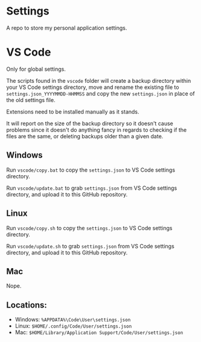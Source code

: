 # Settings

A repo to store my personal application settings.

# VS Code

Only for global settings.

The scripts found in the `vscode` folder will create a backup directory within your VS Code settings directory, move and rename the existing file to `settings.json_YYYYMMDD-HHMMSS` and copy the new `settings.json` in place of the old settings file.

Extensions need to be installed manually as it stands.

It will report on the size of the backup directory so it doesn't cause problems since it doesn't do anything fancy in regards to checking if the files are the same, or deleting backups older than a given date.

## Windows

Run `vscode/copy.bat` to copy the `settings.json` to VS Code settings directory.

Run `vscode/update.bat` to grab `settings.json` from VS Code settings directory, and upload it to this GitHub repository.

## Linux

Run `vscode/copy.sh` to copy the `settings.json` to VS Code settings directory.

Run `vscode/update.sh` to grab `settings.json` from VS Code settings directory, and upload it to this GitHub repository.

## Mac

Nope.

## Locations:

- Windows: `%APPDATA%\Code\User\settings.json`
- Linux: `$HOME/.config/Code/User/settings.json`
- Mac: `$HOME/Library/Application Support/Code/User/settings.json`
